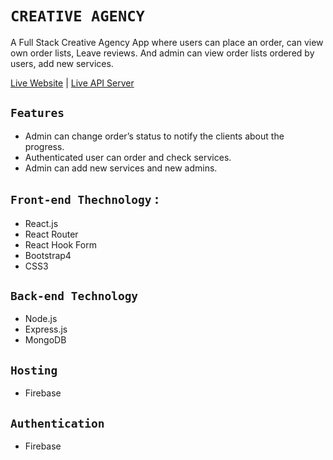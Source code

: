# `CREATIVE AGENCY`

A Full Stack Creative Agency App where users can place an order, can view own order lists, Leave reviews. And admin can view order lists ordered by users, add new services. 

[Live Website](https://creative-agency-35c16.firebaseapp.com/) | [Live API Server](https://desolate-oasis-15440.herokuapp.com/)

## `Features`
* Admin can change order’s status to notify the clients about the
progress.
* Authenticated user can order and check services.
*  Admin can add new services and new admins.

## `Front-end Thechnology` :
* React.js
* React Router
* React Hook Form
* Bootstrap4
* CSS3

## `Back-end Technology`
* Node.js
* Express.js
* MongoDB

## `Hosting`
* Firebase

## `Authentication`
* Firebase 

